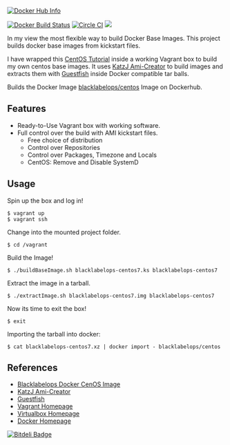 [![Docker Hub Info](http://dockeri.co/image/blacklabelops/centos)](https://registry.hub.docker.com/u/blacklabelops/centos)

[![Docker Build Status](http://hubstatus.container42.com/blacklabelops/centos)](https://registry.hub.docker.com/u/blacklabelops/centos)
[![Circle CI](https://circleci.com/gh/blacklabelops/centos/tree/master.svg?style=svg)](https://circleci.com/gh/blacklabelops/centos/tree/master)
[![](https://badge.imagelayers.io/blacklabelops/centos:latest.svg)](https://imagelayers.io/?images=blacklabelops/centos:latest 'Get your own badge on imagelayers.io')

In my view the most flexible way to build Docker Base Images. This project builds docker base images from kickstart files.

I have wrapped this [CentOS Tutorial](https://github.com/CentOS/sig-cloud-instance-build/tree/master/docker) inside a working Vagrant box to build my own centos base images. It uses [KatzJ Ami-Creator](https://github.com/katzj/ami-creator) to build images and extracts them with [Guestfish](http://libguestfs.org/guestfish.1.html) inside Docker compatible tar balls.

Builds the Docker Image [blacklabelops/centos](https://atlas.hashicorp.com/blacklabelops/boxes/dockerdev) Image on Dockerhub.

## Features

* Ready-to-Use Vagrant box with working software.
* Full control over the build with AMI kickstart files.
   * Free choice of distribution
	* Control over Repositories
	* Control over Packages, Timezone and Locals
	* CentOS: Remove and Disable SystemD

## Usage

Spin up the box and log in!

~~~~
$ vagrant up
$ vagrant ssh
~~~~    

Change into the mounted project folder.

~~~~
$ cd /vagrant
~~~~

Build the Image!

~~~~
$ ./buildBaseImage.sh blacklabelops-centos7.ks blacklabelops-centos7
~~~~   

Extract the image in a tarball.

~~~~
$ ./extractImage.sh blacklabelops-centos7.img blacklabelops-centos7
~~~~ 

Now its time to exit the box!

~~~~
$ exit
~~~~ 

Importing the tarball into docker:

~~~~
$ cat blacklabelops-centos7.xz | docker import - blacklabelops/centos
~~~~ 

## References

* [Blacklabelops Docker CenOS Image](https://registry.hub.docker.com/u/blacklabelops/centos/)
* [KatzJ Ami-Creator](https://github.com/katzj/ami-creator)
* [Guestfish](http://libguestfs.org/guestfish.1.html)
* [Vagrant Homepage](https://www.vagrantup.com/)
* [Virtualbox Homepage](https://www.virtualbox.org/)
* [Docker Homepage](https://www.docker.com/)


[![Bitdeli Badge](https://d2weczhvl823v0.cloudfront.net/blacklabelops/centos/trend.png)](https://bitdeli.com/free "Bitdeli Badge")

